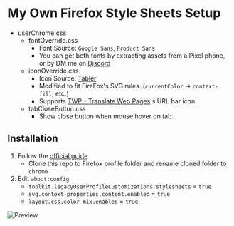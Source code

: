 # My Own Firefox Style Sheets Setup
- userChrome.css
  - fontOverride.css
    - Font Source: `Google Sans`, `Product Sans`
    - You can get both fonts by extracting assets from a Pixel phone, or by DM me on [Discord](https://discord.com/users/283841865403465728)
  - iconOverride.css
    - Icon Source: [Tabler](https://github.com/tabler/tabler-icons)
    - Modified to fit FireFox's SVG rules. (`currentColor` -> `context-fill`, etc.)
    - Supports [TWP - Translate Web Pages](https://github.com/FilipePS/Traduzir-paginas-web)'s URL bar icon.
  - tabCloseButton.css
    - Show close button when mouse hover on tab.

## Installation
1. Follow the [official guide](https://support.mozilla.org/en-US/kb/contributors-guide-firefox-advanced-customization)
   - Clone this repo to Firefox profile folder and rename cloned folder to `chrome`
2. Edit `about:config`
    - `toolkit.legacyUserProfileCustomizations.stylesheets` = `true`
    - `svg.context-properties.content.enabled` = `true`
    - `layout.css.color-mix.enabled` = `true`

![Preview](https://cdn.discordapp.com/attachments/917129797510000691/1107395825593757766/image.png)
